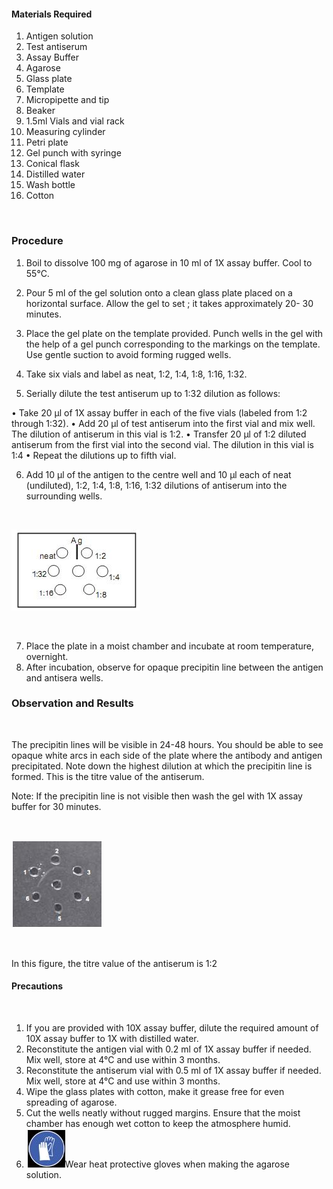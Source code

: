 #### Materials Required
 
1. Antigen solution
2. Test antiserum
3. Assay Buffer
4. Agarose
5. Glass plate
6. Template
7. Micropipette and tip
8. Beaker
9. 1.5ml Vials and vial rack
10. Measuring cylinder
11. Petri plate
12. Gel punch with syringe
13. Conical flask
14. Distilled water
15. Wash bottle
16. Cotton

&nbsp;



### Procedure



1. Boil to dissolve 100 mg of agarose in 10 ml of 1X assay buffer. Cool to 55°C.
 

2. Pour 5 ml of the gel solution onto a clean glass plate placed on a horizontal surface. Allow the gel to set ; it takes approximately 20- 30    minutes.
 

3. Place the gel plate on the template provided. Punch wells in the gel with the help of a gel punch corresponding to the markings on the template. Use gentle suction to avoid forming rugged wells.
 

4. Take six vials and label as neat, 1:2, 1:4, 1:8, 1:16, 1:32.
 

5. Serially dilute the test antiserum up to 1:32 dilution as follows:
                      
• Take 20 µl of 1X assay buffer in each of the five vials (labeled from 1:2 through 1:32).
• Add 20 µl of test antiserum into the first vial and mix well. The dilution of antiserum in this vial is 1:2.
• Transfer 20 µl of 1:2 diluted antiserum from the first vial into the second vial. The dilution in this vial is 1:4
• Repeat the dilutions up to fifth vial.

 

6. Add 10 µl of the antigen to the centre well and 10 µl each of  neat (undiluted), 1:2, 1:4, 1:8, 1:16, 1:32 dilutions of antiserum into the surrounding wells.

&nbsp;

<img src="images/3.jpg" title="" />

&nbsp;



7. Place the plate in a moist chamber and incubate at room temperature, overnight.
8. After incubation, observe for opaque precipitin line between the antigen and antisera wells.

 

### Observation and Results
 
&nbsp;



The precipitin lines will be visible in 24-48 hours. You should be able to see opaque white arcs in each side of the plate where the antibody and antigen precipitated. Note down the highest dilution at which the precipitin line is formed. This is the titre value of the antiserum.

Note: If the precipitin line is not visible then wash the gel with 1X assay buffer for 30  minutes.

&nbsp;

<img src="images/4.jpg" title="" />

&nbsp;

In this figure, the titre value of the antiserum is 1:2

 

#### Precautions

&nbsp;
 

1.    If you are provided with 10X assay buffer, dilute the required amount of 10X assay buffer to 1X with distilled water.
2.    Reconstitute the antigen vial with 0.2 ml of 1X assay buffer if needed. Mix well, store at 4°C and use within 3 months.
3.    Reconstitute the antiserum vial with 0.5 ml of 1X assay buffer if needed. Mix well, store at 4°C and use within 3 months.
4.    Wipe the glass plates with cotton, make it grease free for even spreading of agarose.
5.    Cut the wells neatly without rugged margins. Ensure that the moist chamber has enough wet cotton to keep the atmosphere humid.
6.    <img src="images/5.jpg" title="" />Wear heat protective gloves when making the agarose solution.
